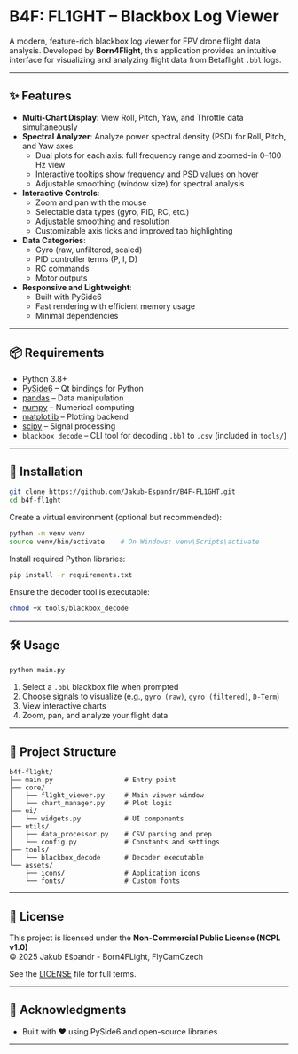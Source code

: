 # B4F: FL1GHT – Blackbox Log Viewer

A modern, feature-rich blackbox log viewer for FPV drone flight data analysis. Developed by **Born4Flight**, this application provides an intuitive interface for visualizing and analyzing flight data from Betaflight `.bbl` logs.

---

## ✨ Features

- **Multi-Chart Display**: View Roll, Pitch, Yaw, and Throttle data simultaneously  
- **Spectral Analyzer**: Analyze power spectral density (PSD) for Roll, Pitch, and Yaw axes  
  - Dual plots for each axis: full frequency range and zoomed-in 0–100 Hz view  
  - Interactive tooltips show frequency and PSD values on hover  
  - Adjustable smoothing (window size) for spectral analysis
- **Interactive Controls**:  
  - Zoom and pan with the mouse  
  - Selectable data types (gyro, PID, RC, etc.)  
  - Adjustable smoothing and resolution  
  - Customizable axis ticks and improved tab highlighting
- **Data Categories**:  
  - Gyro (raw, unfiltered, scaled)  
  - PID controller terms (P, I, D)  
  - RC commands  
  - Motor outputs
- **Responsive and Lightweight**:  
  - Built with PySide6  
  - Fast rendering with efficient memory usage  
  - Minimal dependencies

---

## 📦 Requirements

- Python 3.8+  
- [PySide6](https://doc.qt.io/qtforpython/) – Qt bindings for Python  
- [pandas](https://pandas.pydata.org/) – Data manipulation  
- [numpy](https://numpy.org/) – Numerical computing  
- [matplotlib](https://matplotlib.org/) – Plotting backend  
- [scipy](https://scipy.org/) – Signal processing  
- `blackbox_decode` – CLI tool for decoding `.bbl` to `.csv` (included in `tools/`)

---

## 🚀 Installation

```bash
git clone https://github.com/Jakub-Espandr/B4F-FL1GHT.git
cd b4f-fl1ght
```

Create a virtual environment (optional but recommended):

```bash
python -m venv venv
source venv/bin/activate    # On Windows: venv\Scripts\activate
```

Install required Python libraries:

```bash
pip install -r requirements.txt
```

Ensure the decoder tool is executable:

```bash
chmod +x tools/blackbox_decode
```

---

## 🛠️ Usage

```bash
python main.py
```

1. Select a `.bbl` blackbox file when prompted  
2. Choose signals to visualize (e.g., `gyro (raw)`, `gyro (filtered)`, `D-Term`)  
3. View interactive charts  
4. Zoom, pan, and analyze your flight data

---

## 📁 Project Structure

```
b4f-fl1ght/
├── main.py                  # Entry point
├── core/
│   ├── fl1ght_viewer.py     # Main viewer window
│   └── chart_manager.py     # Plot logic
├── ui/
│   └── widgets.py           # UI components
├── utils/
│   ├── data_processor.py    # CSV parsing and prep
│   └── config.py            # Constants and settings
├── tools/
│   └── blackbox_decode      # Decoder executable
└── assets/
    ├── icons/               # Application icons
    └── fonts/               # Custom fonts
```

---

## 🔐 License

This project is licensed under the **Non-Commercial Public License (NCPL v1.0)**  
© 2025 Jakub Ešpandr - Born4FLight, FlyCamCzech

See the [LICENSE](https://github.com/Jakub-Espandr/B4F-FL1GHT/raw/main/LICENSE) file for full terms.

---

## 🙏 Acknowledgments

- Built with ❤️ using PySide6 and open-source libraries

---
